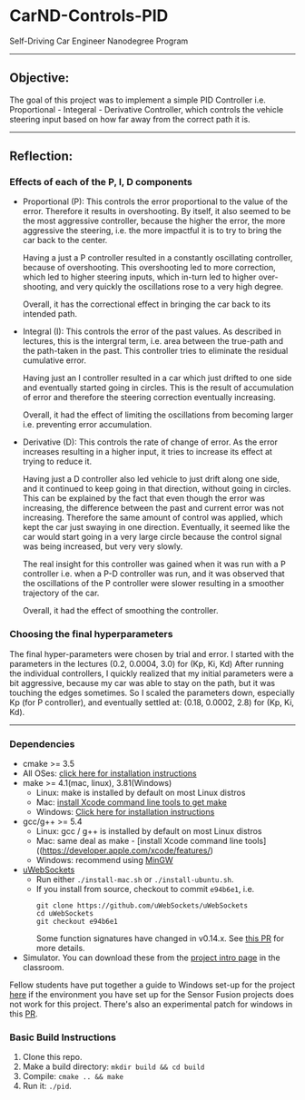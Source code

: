 # CarND-Controls-PID
Self-Driving Car Engineer Nanodegree Program

---

## Objective:
The goal of this project was to implement a simple PID Controller i.e. Proportional - Integeral - Derivative Controller, which controls the vehicle steering input based on how far away from the correct path it is. 


---

## Reflection:

### Effects of each of the P, I, D components

- Proportional (P): This controls the error proportional to the value of the error. Therefore it results in overshooting. By itself, it also seemed to be the most aggressive controller, because the higher the error, the more aggressive the steering, i.e. the more impactful it is to try to bring the car back to the center. 

  Having a just a P controller resulted in a constantly oscillating controller, because of overshooting. This overshooting led to more correction, which led to higher steering inputs, which in-turn led to higher over-shooting, and very quickly the oscillations rose to a very high degree. 

  Overall, it has the correctional effect in bringing the car back to its intended path.

- Integral (I): This controls the error of the past values. As described in lectures, this is the intergral term, i.e. area between the true-path and the path-taken in the past. This controller tries to eliminate the residual cumulative error. 

  Having just an I controller resulted in a car which just drifted to one side and eventually started going in circles. This is the result of accumulation of error and therefore the steering correction eventually increasing.

  Overall, it had the effect of limiting the oscillations from becoming larger i.e. preventing error accumulation.

- Derivative (D): This controls the rate of change of error. As the error increases resulting in a higher input, it tries to increase its effect at trying to reduce it.

  Having just a D controller also led vehicle to just drift along one side, and it continued to keep going in that direction, without going in circles. This can be explained by the fact that even though the error was increasing, the difference between the past and current error was not increasing. Therefore the same amount of control was applied, which kept the car just swaying in one direction. Eventually, it seemed like the car would start going in a very large circle because the control signal was being increased, but very very slowly.

  The real insight for this controller was gained when it was run with a P controller i.e. when a P-D controller was run, and it was observed that the oscillations of the P controller were slower resulting in a smoother trajectory of the car.

  Overall, it had the effect of smoothing the controller.

### Choosing the final hyperparameters

  The final hyper-parameters were chosen by trial and error.
  I started with the parameters in the lectures (0.2, 0.0004, 3.0) for (Kp, Ki, Kd)
  After running the individual controllers, I quickly realized that my initial parameters were a bit aggressive, because my car was able to stay on the path, but it was touching the edges sometimes.
  So I scaled the parameters down, especially Kp (for P controller), and eventually settled at: (0.18, 0.0002, 2.8) for (Kp, Ki, Kd).
  

---

### Dependencies

* cmake >= 3.5
 * All OSes: [click here for installation instructions](https://cmake.org/install/)
* make >= 4.1(mac, linux), 3.81(Windows)
  * Linux: make is installed by default on most Linux distros
  * Mac: [install Xcode command line tools to get make](https://developer.apple.com/xcode/features/)
  * Windows: [Click here for installation instructions](http://gnuwin32.sourceforge.net/packages/make.htm)
* gcc/g++ >= 5.4
  * Linux: gcc / g++ is installed by default on most Linux distros
  * Mac: same deal as make - [install Xcode command line tools]((https://developer.apple.com/xcode/features/)
  * Windows: recommend using [MinGW](http://www.mingw.org/)
* [uWebSockets](https://github.com/uWebSockets/uWebSockets)
  * Run either `./install-mac.sh` or `./install-ubuntu.sh`.
  * If you install from source, checkout to commit `e94b6e1`, i.e.
    ```
    git clone https://github.com/uWebSockets/uWebSockets 
    cd uWebSockets
    git checkout e94b6e1
    ```
    Some function signatures have changed in v0.14.x. See [this PR](https://github.com/udacity/CarND-MPC-Project/pull/3) for more details.
* Simulator. You can download these from the [project intro page](https://github.com/udacity/self-driving-car-sim/releases) in the classroom.

Fellow students have put together a guide to Windows set-up for the project [here](https://s3-us-west-1.amazonaws.com/udacity-selfdrivingcar/files/Kidnapped_Vehicle_Windows_Setup.pdf) if the environment you have set up for the Sensor Fusion projects does not work for this project. There's also an experimental patch for windows in this [PR](https://github.com/udacity/CarND-PID-Control-Project/pull/3).

### Basic Build Instructions

1. Clone this repo.
2. Make a build directory: `mkdir build && cd build`
3. Compile: `cmake .. && make`
4. Run it: `./pid`. 

